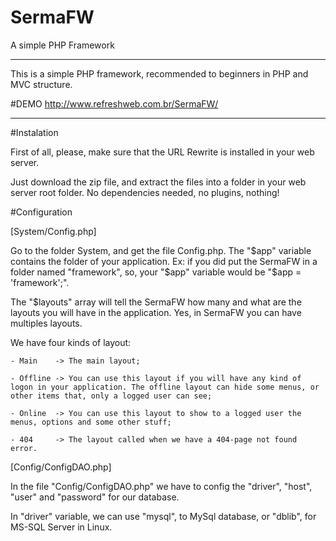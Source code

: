 # SermaFW
A simple PHP Framework

--------------------------------------------------------------------------------

This is a simple PHP framework, recommended to beginners in PHP and MVC structure.

#DEMO
  http://www.refreshweb.com.br/SermaFW/

---------------------------------------------------------------------------------

#Instalation

  First of all, please, make sure that the URL Rewrite is installed in your web server.

  Just download the zip file, and extract the files into a folder in your web server root folder. No dependencies needed, no plugins, nothing!
  
#Configuration

  [System/Config.php]

  Go to the folder System, and get the file Config.php. 
  The "$app" variable contains the folder of your application. 
  Ex: if you did put the SermaFW in a folder named "framework", so, your "$app" variable would be "$app = 'framework';".
  
  The "$layouts" array will tell the SermaFW how many and what are the layouts you will have in the application. 
  Yes, in SermaFW you can have multiples layouts.
  
  We have four kinds of layout:
  
    - Main    -> The main layout;
    
    - Offline -> You can use this layout if you will have any kind of logon in your application. The offline layout can hide some menus, or other items that, only a logged user can see;
    
    - Online  -> You can use this layout to show to a logged user the menus, options and some other stuff;
    
    - 404     -> The layout called when we have a 404-page not found error.

  [Config/ConfigDAO.php]

  In the file "Config/ConfigDAO.php" we have to config the "driver", "host", "user" and "password" for our database.
  
  In "driver" variable, we can use "mysql", to MySql database, or "dblib", for MS-SQL Server in Linux.
